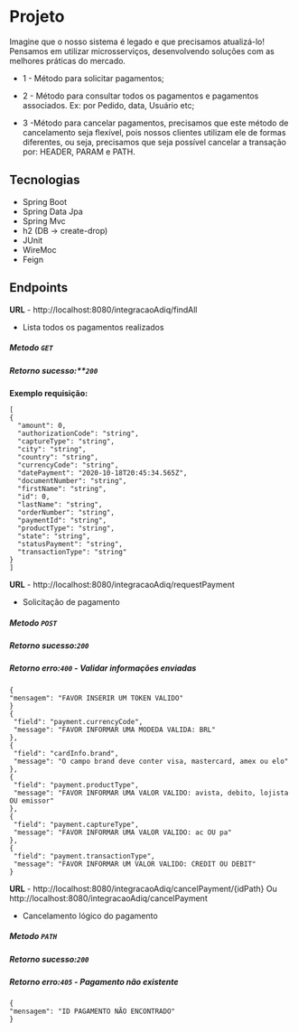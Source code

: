 
# Projeto 

Imagine que o nosso sistema é legado e que precisamos atualizá-lo! Pensamos em
utilizar microsserviços, desenvolvendo soluções com as melhores práticas do
mercado.

- 1 -  Método para solicitar pagamentos;

- 2 - Método para consultar todos os pagamentos e
pagamentos associados. Ex: por Pedido, data, Usuário etc;

- 3 -Método para cancelar pagamentos, precisamos que este
método de cancelamento seja flexível, pois nossos clientes utilizam ele de
formas diferentes, ou seja, precisamos que seja possível cancelar a
transação por: HEADER, PARAM e PATH.

## Tecnologias
 - Spring Boot
 - Spring Data Jpa
 - Spring Mvc
 - h2 (DB -> create-drop)
 - JUnit
 - WireMoc
 - Feign
 
## Endpoints


**URL** -  http://localhost:8080/integracaoAdiq/findAll
 - Lista todos os pagamentos realizados
##### Metodo `GET`
##### Retorno sucesso:**`200`
 
**Exemplo requisição:**
  ```
[
  {
    "amount": 0,
    "authorizationCode": "string",
    "captureType": "string",
    "city": "string",
    "country": "string",
    "currencyCode": "string",
    "datePayment": "2020-10-18T20:45:34.565Z",
    "documentNumber": "string",
    "firstName": "string",
    "id": 0,
    "lastName": "string",
    "orderNumber": "string",
    "paymentId": "string",
    "productType": "string",
    "state": "string",
    "statusPayment": "string",
    "transactionType": "string"
  }
]
```

**URL** -  http://localhost:8080/integracaoAdiq/requestPayment
 - Solicitação de pagamento
##### Metodo `POST`
##### Retorno sucesso:`200`
##### Retorno erro:`400` - _Validar informações enviadas_
   ```
  {
  "mensagem": "FAVOR INSERIR UM TOKEN VALIDO"
  }
  {
    "field": "payment.currencyCode",
    "message": "FAVOR INFORMAR UMA MODEDA VALIDA: BRL"
  },
  {
    "field": "cardInfo.brand",
    "message": "O campo brand deve conter visa, mastercard, amex ou elo"
  },
  {
    "field": "payment.productType",
    "message": "FAVOR INFORMAR UMA VALOR VALIDO: avista, debito, lojista OU emissor"
  },
  {
    "field": "payment.captureType",
    "message": "FAVOR INFORMAR UMA VALOR VALIDO: ac OU pa"
  },
  {
    "field": "payment.transactionType",
    "message": "FAVOR INFORMAR UM VALOR VALIDO: CREDIT OU DEBIT"
  }
```

**URL** -  http://localhost:8080/integracaoAdiq/cancelPayment/{idPath} Ou http://localhost:8080/integracaoAdiq/cancelPayment

 
 - Cancelamento lógico do pagamento
##### Metodo `PATH`
##### Retorno sucesso:`200`
##### Retorno erro:`405` - _Pagamento não existente_
   ```
  {
  "mensagem": "ID PAGAMENTO NÃO ENCONTRADO"
 }
  
```
